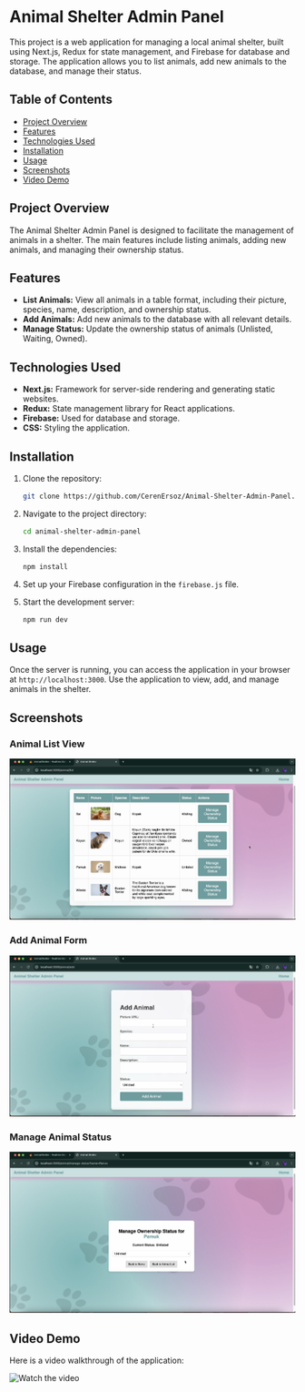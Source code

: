 # Animal Shelter Admin Panel

This project is a web application for managing a local animal shelter, built using Next.js, Redux for state management, and Firebase for database and storage. The application allows you to list animals, add new animals to the database, and manage their status.

## Table of Contents

- [Project Overview](#project-overview)
- [Features](#features)
- [Technologies Used](#technologies-used)
- [Installation](#installation)
- [Usage](#usage)
- [Screenshots](#screenshots)
- [Video Demo](#video-demo)

## Project Overview

The Animal Shelter Admin Panel is designed to facilitate the management of animals in a shelter. The main features include listing animals, adding new animals, and managing their ownership status.

## Features

- **List Animals:** View all animals in a table format, including their picture, species, name, description, and ownership status.
- **Add Animals:** Add new animals to the database with all relevant details.
- **Manage Status:** Update the ownership status of animals (Unlisted, Waiting, Owned).

## Technologies Used

- **Next.js:** Framework for server-side rendering and generating static websites.
- **Redux:** State management library for React applications.
- **Firebase:** Used for database and storage.
- **CSS:** Styling the application.

## Installation

1. Clone the repository:
   ```bash
   git clone https://github.com/CerenErsoz/Animal-Shelter-Admin-Panel.git
   ```
2. Navigate to the project directory:
   ```bash
   cd animal-shelter-admin-panel
   ```
3. Install the dependencies:
   ```bash
   npm install
   ```
4. Set up your Firebase configuration in the `firebase.js` file.

5. Start the development server:
   ```bash
   npm run dev
   ```

## Usage

Once the server is running, you can access the application in your browser at `http://localhost:3000`. Use the application to view, add, and manage animals in the shelter.

## Screenshots

### Animal List View

![Animal List](./screenshots/animal-list.png)

### Add Animal Form

![Add Animal](./screenshots/add-animal.png)

### Manage Animal Status

![Manage Status](./screenshots/manage-status.png)

## Video Demo

Here is a video walkthrough of the application:

![Watch the video](https://youtu.be/atdzpqrevyI)

